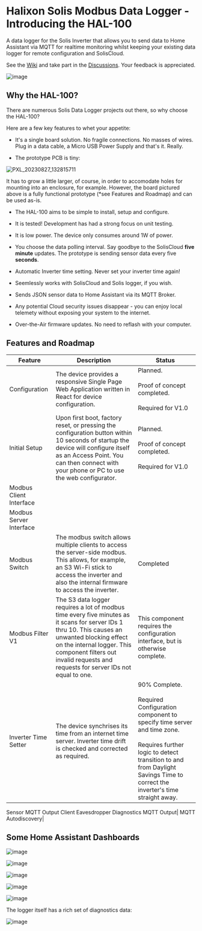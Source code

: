 # Halixon Solis Modbus Data Logger - Introducing the HAL-100

A data logger for the Solis Inverter that allows you to send data to Home Assistant via MQTT for realtime monitoring whilst keeping your existing data logger for remote configuration and SolisCloud.

See the [Wiki](https://github.com/bretmac/halixon-solis-modbus/wiki) and take part in the [Discussions](https://github.com/bretmac/halixon-solis-modbus/discussions).  Your feedback is appreciated.

![image](https://github.com/bretmac/halixon-solis-modbus/assets/44399243/86cea2ff-dac8-430c-b084-92027842754d)

## Why the HAL-100?

There are numerous Solis Data Logger projects out there, so why choose the HAL-100?

Here are a few key features to whet your appetite:

- It's a single board solution.  No fragile connections.  No masses of wires.  Plug in a data cable, a Micro USB Power Supply and that's it.  Really.

- The prototype PCB is tiny:
  
![PXL_20230827_132815711](https://github.com/bretmac/halixon-solis-modbus/assets/44399243/e72f43f9-5c7e-43f8-82d5-1380596a6228)

It has to grow a little larger, of course, in order to accomodate holes for mounting into an enclosure, for example.  However, the board pictured above is a fully functional prototype (*see Features and Roadmap) and can be used as-is.

- The HAL-100 aims to be simple to install, setup and configure.

- It is tested!  Development has had a strong focus on unit testing.

- It is low power.   The device only consumes around 1W of power.

- You choose the data polling interval.  Say goodbye to the SolisCloud **five minute** updates.  The prototype is sending sensor data every five **seconds**.

- Automatic Inverter time setting.  Never set your inverter time again!

- Seemlessly works with SolisCloud and Solis logger, if you wish.

- Sends JSON sensor data to Home Assistant via its MQTT Broker.

- Any potential Cloud security issues disappear - you can enjoy local telemety without exposing your system to the internet.

- Over-the-Air firmware updates.  No need to reflash with your computer.

 
## Features and Roadmap


Feature|Description|Status
---|---|---
Configuration|The device provides a responsive Single Page Web Application written in React for device configuration.|Planned.<br><br>Proof of concept completed.<br><br>Required for V1.0
Initial Setup|Upon first boot, factory reset, or pressing the configuration button within 10 seconds of startup the device will configure itself as an Access Point.  You can then connect with your phone or PC to use the web configurator.|Planned.<br><br>Proof of concept completed.<br><br>Required for V1.0
Modbus Client Interface|
Modbus Server Interface|
Modbus Switch|The modbus switch allows multiple clients to access the server-side modbus.  This allows, for example, an S3 Wi-Fi stick to access the inverter and also the internal firmware to access the inverter.|Completed
Modbus Filter V1|The S3 data logger requires a lot of modbus time every five minutes as it scans for server IDs 1 thru 10.  This causes an unwanted blocking effect on the internal logger.  This component filters out invalid requests and requests for server IDs not equal to one.|  This component requires the configuration interface, but is otherwise complete.
Inverter Time Setter|The device synchrises its time from an internet time server.  Inverter time drift is checked and corrected as required.|90% Complete.<br><br>Required Configuration component to specify time server and time zone.<br><br>Requires further logic to detect transition to and from Daylight Savings Time to correct the inverter's time straight away.
Sensor MQTT Output
Client Eavesdropper
Diagnostics MQTT Output|
MQTT Autodiscovery|

## Some Home Assistant Dashboards

![image](https://github.com/bretmac/halixon-solis-modbus/assets/44399243/88bc1e2e-1869-4257-a952-f50e442fe143)

![image](https://github.com/bretmac/halixon-solis-modbus/assets/44399243/40d064ba-f5d9-4137-9d57-fc75ebe5cbee)

![image](https://github.com/bretmac/halixon-solis-modbus/assets/44399243/f13c9e1e-b10f-4937-84f1-ec0e4db0a6b9)

![image](https://github.com/bretmac/halixon-solis-modbus/assets/44399243/999cf053-e936-4011-abbc-5887a81cffcd)

![image](https://github.com/bretmac/halixon-solis-modbus/assets/44399243/44ea2ccc-f743-4f4e-be24-03ad1a887011)


The logger itself has a rich set of diagnostics data:

![image](https://github.com/bretmac/halixon-solis-modbus/assets/44399243/3e173829-5933-4615-9041-bc07f55b4fda)

